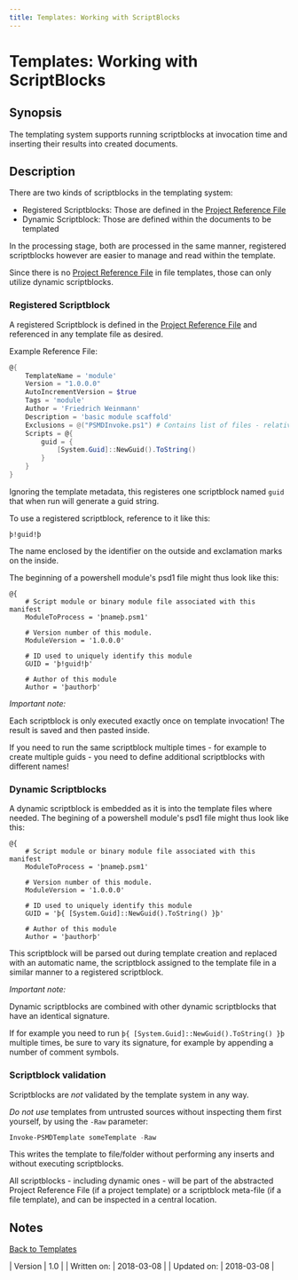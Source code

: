 ```yaml
---
title: Templates: Working with ScriptBlocks
---
```

# Templates: Working with ScriptBlocks
## Synopsis

The templating system supports running scriptblocks at invocation time and inserting their results into created documents.

## Description

There are two kinds of scriptblocks in the templating system:

 - Registered Scriptblocks: Those are defined in the [Project Reference File](project-reference-file.html)
 - Dynamic Scriptblock: Those are defined within the documents to be templated

In the processing stage, both are processed in the same manner, registered scriptblocks however are easier to manage and read within the template.

Since there is no [Project Reference File](project-reference-file.html) in file templates, those can only utilize dynamic scriptblocks.

### Registered Scriptblock

A registered Scriptblock is defined in the [Project Reference File](project-reference-file.html) and referenced in any template file as desired.

Example Reference File:
```powershell
@{
	TemplateName = 'module'
	Version = "1.0.0.0"
	AutoIncrementVersion = $true
	Tags = 'module'
	Author = 'Friedrich Weinmann'
	Description = 'basic module scaffold'
	Exclusions = @("PSMDInvoke.ps1") # Contains list of files - relative path to root - to ignore when building the template
	Scripts = @{
		guid = {
			[System.Guid]::NewGuid().ToString()
		}
	}
}
```

Ignoring the template metadata, this registeres one scriptblock named `guid` that when run will generate a guid string.

To use a registered scriptblock, reference to it like this:

```
þ!guid!þ
```

The name enclosed by the identifier on the outside and exclamation marks on the inside.

The beginning of a powershell module's psd1 file might thus look like this:

```
@{
	# Script module or binary module file associated with this manifest
	ModuleToProcess = 'þnameþ.psm1'

	# Version number of this module.
	ModuleVersion = '1.0.0.0'

	# ID used to uniquely identify this module
	GUID = 'þ!guid!þ'

	# Author of this module
	Author = 'þauthorþ'
```

*Important note:*

Each scriptblock is only executed exactly once on template invocation! The result is saved and then pasted inside.

If you need to run the same scriptblock multiple times - for example to create multiple guids - you need to define additional scriptblocks with different names!

### Dynamic Scriptblocks

A dynamic scriptblock is embedded as it is into the template files where needed. The begining of a powershell module's psd1 file might thus look like this:

```
@{
	# Script module or binary module file associated with this manifest
	ModuleToProcess = 'þnameþ.psm1'

	# Version number of this module.
	ModuleVersion = '1.0.0.0'

	# ID used to uniquely identify this module
	GUID = 'þ{ [System.Guid]::NewGuid().ToString() }þ'

	# Author of this module
	Author = 'þauthorþ'
```

This scriptblock will be parsed out during template creation and replaced with an automatic name, the scriptblock assigned to the template file in a similar manner to a registered scriptblock.

*Important note:*

Dynamic scriptblocks are combined with other dynamic scriptblocks that have an identical signature.

If for example you need to run `þ{ [System.Guid]::NewGuid().ToString() }þ` multiple times, be sure to vary its signature, for example by appending a number of comment symbols.

### Scriptblock validation

Scriptblocks are _not_ validated by the template system in any way.

*Do not use* templates from untrusted sources without inspecting them first yourself, by using the `-Raw` parameter:

```powershell
Invoke-PSMDTemplate someTemplate -Raw
```

This writes the template to file/folder without performing any inserts and without executing scriptblocks.

All scriptblocks - including dynamic ones - will be part of the abstracted Project Reference File (if a project template) or a scriptblock meta-file (if a file template), and can be inspected in a central location.

## Notes
[Back to Templates](http://psframework.org/documentation/documents/psmoduledevelopment/templates.html)

| Version | 1.0 |
| Written on: | 2018-03-08 |
| Updated on: | 2018-03-08 |
